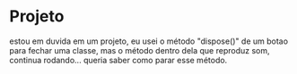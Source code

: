# Projeto
estou em duvida em um projeto, eu usei o método "dispose()" de um botao para fechar uma classe, mas o método dentro dela que reproduz som, continua rodando... queria saber como parar esse método.
